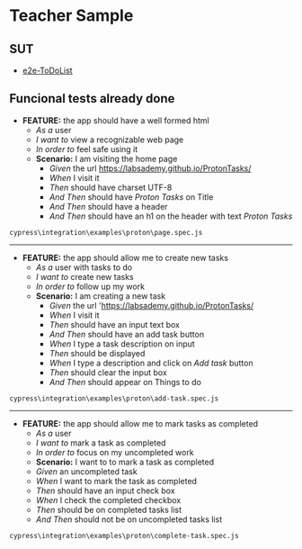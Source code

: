 # Teacher Sample


## SUT

- [e2e-ToDoList](https://github.com/AcademiaBinaria/e2e-ToDoList)

## Funcional tests already done

- **FEATURE:** the app should have a well formed html
  - _As a_ user
  - _I want to_ view a recognizable web page
  - _In order to_ feel safe using it
  - **Scenario:** I am visiting the home page
    - _Given_ the url https://labsademy.github.io/ProtonTasks/
    - _When_ I visit it
    - _Then_ should have charset UTF-8
    - _And Then_ should have _Proton Tasks_ on Title
    - _And Then_ should have a header
    - _And Then_ should have an h1 on the header with text _Proton Tasks_

`cypress\integration\examples\proton\page.spec.js`

---

- **FEATURE:** the app should allow me to create new tasks
  - _As a_ user with tasks to do
  - _I want to_ create new tasks
  - _In order to_ follow up my work
  - **Scenario:** I am creating a new task
    - _Given_ the url 'https://labsademy.github.io/ProtonTasks/
    - _When_ I visit it
    - _Then_ should have an input text box
    - _And Then_ should have an add task button
    - _When_ I type a task description on input
    - _Then_ should be displayed
    - _When_ I type a description and click on _Add task_ button
    - _Then_ should clear the input box
    - _And Then_ should appear on Things to do

`cypress\integration\examples\proton\add-task.spec.js`

---

- **FEATURE:**  the app should allow me to mark tasks as completed
  - _As a_ user
  - _I want to_ mark a task as completed
  - _In order to_ focus on my uncompleted work
   - **Scenario:** I want to to mark a task as completed
    - _Given_ an uncompleted task
    - _When_ I want to mark the task as completed
    - _Then_ should have an input check box
    - _When_ I check the completed checkbox
    - _Then_ should be on completed tasks list
    - _And Then_ should not be on uncompleted tasks list

`cypress\integration\examples\proton\complete-task.spec.js`